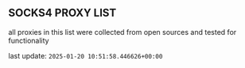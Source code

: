 ## SOCKS4 PROXY LIST

all proxies in this list were collected from open sources and tested for functionality

last update: `2025-01-20 10:51:58.446626+00:00`